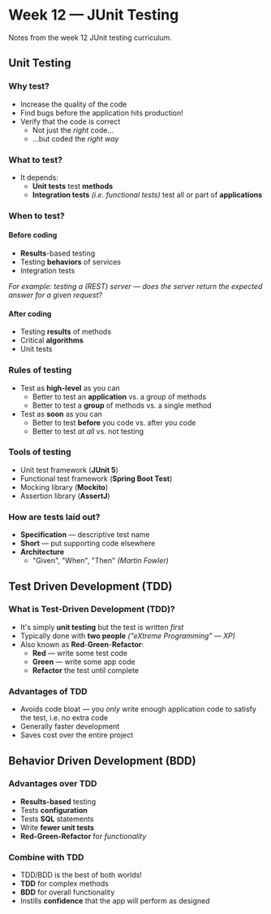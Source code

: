 # Week 12 — JUnit Testing

Notes from the week 12 JUnit testing curriculum.

## Unit Testing

### Why test?

-   Increase the quality of the code
-   Find bugs before the application hits production!
-   Verify that the code is correct
    -   Not just the _right_ code...
    -   ...but coded the _right way_

### What to test?

-   It depends:
    -   **Unit tests** test **methods**
    -   **Integration tests** _(i.e. functional tests)_ test all or part of **applications**

### When to test?

#### Before coding

-   **Results**-based testing
-   Testing **behaviors** of services
-   Integration tests

_For example: testing a (REST) server — does the server return the expected answer for a given request?_

#### After coding

-   Testing **results** of methods
-   Critical **algorithms**
-   Unit tests

### Rules of testing

-   Test as **high-level** as you can
    -   Better to test an **application** vs. a group of methods
    -   Better to test a **group** of methods vs. a single method
-   Test as **soon** as you can
    -   Better to test **before** you code vs. after you code
    -   Better to test _at all_ vs. not testing

### Tools of testing

-   Unit test framework (**JUnit 5**)
-   Functional test framework (**Spring Boot Test**)
-   Mocking library (**Mockito**)
-   Assertion library (**AssertJ**)

### How are tests laid out?

-   **Specification** — descriptive test name
-   **Short** — put supporting code elsewhere
-   **Architecture**
    -   "Given", "When", "Then" _(Martin Fowler)_

## Test Driven Development (TDD)

### What is Test-Driven Development (TDD)?

-   It's simply **unit testing** but the test is written _first_
-   Typically done with **two people** _("eXtreme Programming" — XP)_
-   Also known as **Red**-**Green**-**Refactor**:
    -   **Red** — write some test code
    -   **Green** — write some app code
    -   **Refactor** the test until complete

### Advantages of TDD

-   Avoids code bloat — you _only_ write enough application code to satisfy the test, i.e. no extra code
-   Generally faster development
-   Saves cost over the entire project

## Behavior Driven Development (BDD)

### Advantages over TDD

-   **Results-based** testing
-   Tests **configuration**
-   Tests **SQL** statements
-   Write **fewer unit tests**
-   **Red-Green-Refactor** for _functionality_

### Combine with TDD

-   TDD/BDD is the best of both worlds!
-   **TDD** for complex methods
-   **BDD** for overall functionality
-   Instills **confidence** that the app will perform as designed

<!-- ## Functional Test for Menu Application -->

<!-- ## What To Do When -->
